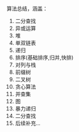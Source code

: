 算法总结，涵盖：
1. 二分查找
2. 异或运算
3. 堆
4. 单双链表
5. 递归
6. 排序(基础排序,归并,快排)  
7. 对列与栈
8. 前缀树
9. 二叉树
10. 贪心算法
11. 并查集
12. 图
13. 暴力递归
14. 二分查找
15. 后续补充...